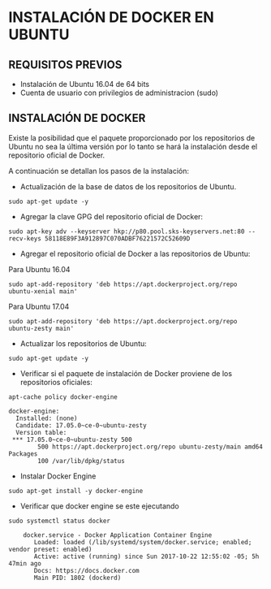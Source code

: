 # INSTALACIÓN DE DOCKER EN UBUNTU

## REQUISITOS PREVIOS

* Instalación de Ubuntu 16.04 de 64 bits
* Cuenta de usuario con privilegios de administracion \(sudo\)

## INSTALACIÓN DE DOCKER

Existe la posibilidad que el paquete proporcionado por los repositorios de Ubuntu no sea la última versión por lo tanto se hará la instalación desde el repositorio oficial de Docker.

A continuación se detallan los pasos de la instalación:

* Actualización de la base de datos de los repositorios de Ubuntu.

```
sudo apt-get update -y
```

* Agregar la clave GPG del repositorio oficial de Docker:

```
sudo apt-key adv --keyserver hkp://p80.pool.sks-keyservers.net:80 --recv-keys 58118E89F3A912897C070ADBF76221572C52609D
```

* Agregar el repositorio oficial de Docker a las repositorios de Ubuntu:

Para Ubuntu 16.04

```
sudo apt-add-repository 'deb https://apt.dockerproject.org/repo ubuntu-xenial main'
```

Para Ubuntu 17.04

```
sudo apt-add-repository 'deb https://apt.dockerproject.org/repo ubuntu-zesty main'
```

* Actualizar los repositorios de Ubuntu:

```
sudo apt-get update -y
```

* Verificar si el paquete de instalación de Docker proviene de los repositorios oficiales:

```
apt-cache policy docker-engine

docker-engine:
  Installed: (none)
  Candidate: 17.05.0~ce-0~ubuntu-zesty
  Version table:
 *** 17.05.0~ce-0~ubuntu-zesty 500
        500 https://apt.dockerproject.org/repo ubuntu-zesty/main amd64 Packages
        100 /var/lib/dpkg/status
```

* Instalar Docker Engine

```
sudo apt-get install -y docker-engine
```

* Verificar que docker engine se este ejecutando

```
sudo systemctl status docker

    docker.service - Docker Application Container Engine
       Loaded: loaded (/lib/systemd/system/docker.service; enabled; vendor preset: enabled)
       Active: active (running) since Sun 2017-10-22 12:55:02 -05; 5h 47min ago
       Docs: https://docs.docker.com
       Main PID: 1802 (dockerd)
```



 



